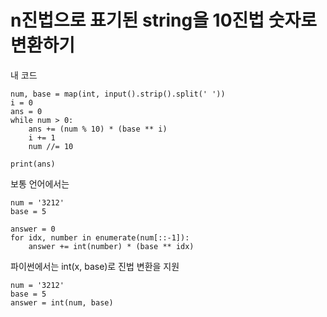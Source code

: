 # n진법으로 표기된 string을 10진법 숫자로 변환하기

내 코드
````
num, base = map(int, input().strip().split(' '))
i = 0
ans = 0
while num > 0:
    ans += (num % 10) * (base ** i)
    i += 1
    num //= 10

print(ans)
````

보통 언어에서는
````
num = '3212'
base = 5

answer = 0
for idx, number in enumerate(num[::-1]):
    answer += int(number) * (base ** idx)
````

파이썬에서는 int(x, base)로 진법 변환을 지원
````
num = '3212'
base = 5
answer = int(num, base)
````